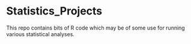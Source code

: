 # Statistics_Projects

This repo contains bits of R code which may be of some use for running various statistical analyses.
